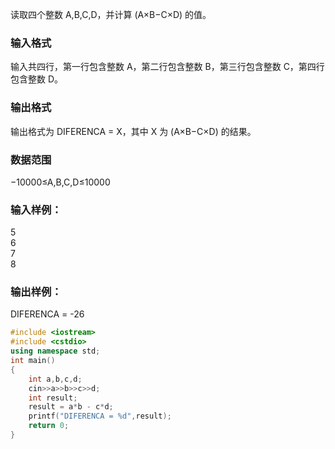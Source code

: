 读取四个整数 A,B,C,D，并计算 (A×B−C×D) 的值。

### 输入格式
输入共四行，第一行包含整数 A，第二行包含整数 B，第三行包含整数 C，第四行包含整数 D。

### 输出格式
输出格式为 DIFERENCA = X，其中 X 为 (A×B−C×D) 的结果。

### 数据范围
−10000≤A,B,C,D≤10000
### 输入样例：
5  
6  
7  
8  
### 输出样例：
DIFERENCA = -26

```c++
#include <iostream>
#include <cstdio>
using namespace std;
int main()
{
    int a,b,c,d;
    cin>>a>>b>>c>>d;
    int result;
    result = a*b - c*d;
    printf("DIFERENCA = %d",result);
    return 0;
}
```

